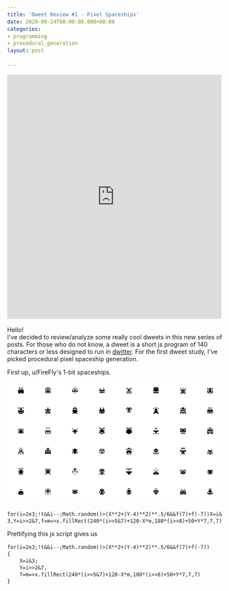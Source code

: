 ```yaml
---
title: 'Dweet Review #1 - Pixel Spaceships'
date: 2020-09-24T00:00:00.000+00:00
categories:
- programming
- procedural_generation
layout: post

---
```

<iframe width=500 height=570 frameBorder="0" src="https://www.dwitter.net/e/3078" allowFullScreen="true"></iframe>

Hello!  
I've decided to review/analyze some really cool dweets in this new series of posts. For those who do not know, a dweet is a short js program of 140 characters or less designed to run in [dwitter](https://www.dwitter.net/). For the first dweet study, I've picked procedural pixel spaceship generation.

First up, u/FireFly's 1-bit spaceships.

![](/uploads/screenshot-from-2020-09-24-12-53-31.png)

    for(i=2e3;!t&&i--;Math.random()>(X**2+(Y-4)**2)**.5/6&&f(7)+f(-7))X=i&
    3,Y=i>>2&7,f=m=>x.fillRect(240*(i>>5&7)+120-X*m,180*(i>>8)+50+Y*7,7,7)

Prettifying this js script gives us

    for(i=2e3;!t&&i--;Math.random()>(X**2+(Y-4)**2)**.5/6&&f(7)+f(-7))
    {
        X=i&3;
        Y=i>>2&7,
        f=m=>x.fillRect(240*(i>>5&7)+120-X*m,180*(i>>8)+50+Y*7,7,7)
    }